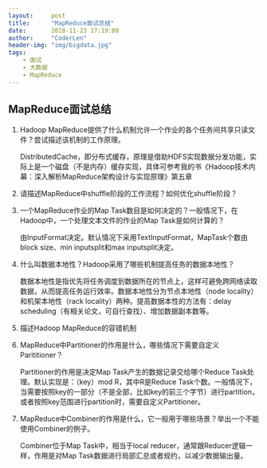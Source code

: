 ```yaml
---
layout:     post
title:      "MapReduce面试总结"
date:       2018-11-23 17:19:00
author:     "CoderLen"
header-img: "img/bigdata.jpg"
tags:
    - 面试
    - 大数据
    - MapReduce
---
```


## MapReduce面试总结

1. Hadoop MapReduce提供了什么机制允许一个作业的各个任务间共享只读文件？尝试描述该机制的工作原理。

   DistributedCache，即分布式缓存，原理是借助HDFS实现数据分发功能，实际上是一个磁盘（不是内存）缓存实现，具体可参考我的书《Hadoop技术内幕：深入解析MapReduce架构设计与实现原理》第五章

2. 请描述MapReduce中shuffle阶段的工作流程？如何优化shuffle阶段？

3. 一个MapReduce作业的Map Task数目是如何决定的？一般情况下，在Hadoop中，一个处理文本文件的作业的Map Task是如何计算的？

   由InputFormat决定。默认情况下采用TextInputFormat，MapTask个数由block size、min inputsplit和max inputsplit决定。

4. 什么叫数据本地性？Hadoop采用了哪些机制提高任务的数据本地性？

   数据本地性是指优先将任务调度到数据所在的节点上，这样可避免跨网络读取数据，从而提高任务运行效率。数据本地性分为节点本地性（node locality）和机架本地性（rack locality）两种。提高数据本性的方法有：delay scheduling（有相关论文，可自行查找）、增加数据副本数等。

5. 描述Hadoop MapReduce的容错机制

6. MapReduce中Partitioner的作用是什么，哪些情况下需要自定义Parititioner？

   Partitioner的作用是决定Map Task产生的数据记录交给哪个Reduce Task处理。默认实现是：（key）mod R，其中R是Reduce Task个数。一般情况下，当需要按照key的一部分（不是全部，比如key的前三个字节）进行partition，或者按照key范围进行partition时，需要自定义Partitioner。

7. MapReduce中Combiner的作用是什么，它一般用于哪些场景？举出一个不能使用Combiner的例子。

   Combiner位于Map Task中，相当于local reducer，通常跟Reducer逻辑一样，作用是对Map Task数据进行局部汇总或者规约，以减少数据输出量。

    